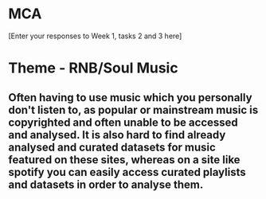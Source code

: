 # MCA
\[Enter your responses to Week 1, tasks 2 and 3 here\]
# Theme - RNB/Soul Music
## Often having to use music which you personally don't listen to, as popular or mainstream music is copyrighted and often unable to be accessed and analysed. It is also hard to find already analysed and curated datasets for music featured on these sites, whereas on a site like spotify you can easily access curated playlists and datasets in order to analyse them. 
